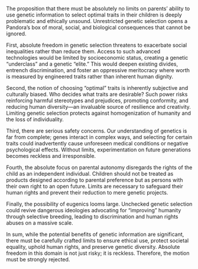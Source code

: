 The proposition that there must be absolutely no limits on parents’ ability to use genetic information to select optimal traits in their children is deeply problematic and ethically unsound. Unrestricted genetic selection opens a Pandora’s box of moral, social, and biological consequences that cannot be ignored.

First, absolute freedom in genetic selection threatens to exacerbate social inequalities rather than reduce them. Access to such advanced technologies would be limited by socioeconomic status, creating a genetic “underclass” and a genetic “elite.” This would deepen existing divides, entrench discrimination, and foster an oppressive meritocracy where worth is measured by engineered traits rather than inherent human dignity.

Second, the notion of choosing “optimal” traits is inherently subjective and culturally biased. Who decides what traits are desirable? Such power risks reinforcing harmful stereotypes and prejudices, promoting conformity, and reducing human diversity—an invaluable source of resilience and creativity. Limiting genetic selection protects against homogenization of humanity and the loss of individuality.

Third, there are serious safety concerns. Our understanding of genetics is far from complete; genes interact in complex ways, and selecting for certain traits could inadvertently cause unforeseen medical conditions or negative psychological effects. Without limits, experimentation on future generations becomes reckless and irresponsible.

Fourth, the absolute focus on parental autonomy disregards the rights of the child as an independent individual. Children should not be treated as products designed according to parental preference but as persons with their own right to an open future. Limits are necessary to safeguard their human rights and prevent their reduction to mere genetic projects.

Finally, the possibility of eugenics looms large. Unchecked genetic selection could revive dangerous ideologies advocating for “improving” humanity through selective breeding, leading to discrimination and human rights abuses on a massive scale.

In sum, while the potential benefits of genetic information are significant, there must be carefully crafted limits to ensure ethical use, protect societal equality, uphold human rights, and preserve genetic diversity. Absolute freedom in this domain is not just risky; it is reckless. Therefore, the motion must be strongly rejected.